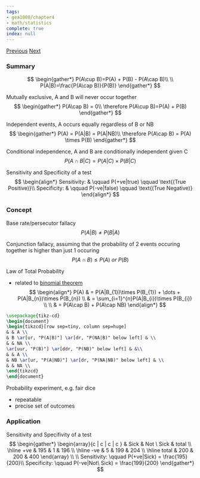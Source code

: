 ```yaml
---
tags:
- gea1000/chapter4
- math/statistics
complete: true
index: null
---
```

[Previous](/labyrinth/notes/math/gea1000/ecological_correlation)   [Next](/labyrinth/notes/math/gea1000/confidence_intervals)
### Summary
$$
\begin{gather*}
P(A\cup B)=P(A) + P(B) - P(A\cap B)\\
\\
P(A|B)=\frac{P(A\cap B)}{P(B)}
\end{gather*}
$$

Mutually exclusive, A and B will never occur together
$$
\begin{gather*}
P(A\cap B) = 0\\
\therefore P(A\cup B)=P(A) + P(B)
\end{gather*}
$$

Independent events, A occurs equally regardless of B or NB
$$
\begin{gather*}
P(A) = P(A|B) = P(A|NB)\\
\therefore P(A\cap B) = P(A) \times P(B)
\end{gather*}
$$

Conditional independence, A and B are conditionally independent given C
$$
P(A\cap B|C) = P(A|C) \times P(B|C)
$$

Sensitivity and Specificity of a test
$$
\begin{align*}
Sensitivity: & \qquad P(+ve|true) \qquad \text{(True Positive)}\\
Specificity: & \qquad P(-ve|false) \qquad \text{(True Negative)}
\end{align*}
$$
### Concept
Base rate/persecutor fallacy
$$
P(A|B)\neq P(B|A)
$$

Conjunction fallacy, assuming that the probability of 2 events occuring together is higher than just 1 occuring
$$
P(A\cap B) \leq P(A) \ or \ P(B)
$$

Law of Total Probability
- related to [binomial theorem](/labyrinth/notes/math/ma1301/binomial_theorem)
$$
\begin{align*}
P(A) & = P(A|B_{1})\times P(B_{1}) + \dots + P(A|B_{n})\times P(B_{n}) \\
& = \sum_{i=1}^{n}P(A|B_{i})\times P(B_{i})  \\
\\
& = P(A\cap B) + P(A\cap NB)
\end{align*}
$$
```tikz
\usepackage{tikz-cd}
\begin{document}
\begin{tikzcd}[row sep=tiny, column sep=huge]
& & A \\
& B \ar[ur, "P(A|B)"] \ar[dr, "P(NA|B)" below left] & \\
& & NA \\
\ar[uur, "P(B)"] \ar[ddr, "P(NB)" below left] & &\\
& & A \\
& NB \ar[ur, "P(A|NB)"] \ar[dr, "P(NA|NB)" below left] & \\
& & NA \\
\end{tikzcd}
\end{document}
```

Probability experiment, e.g. fair dice
- repeatable
- precise set of outcomes
### Application
Sensitivity and Specifivity of a test
$$
\begin{gather*}
\begin{array}{c | c | c | c }
& Sick & Not \ Sick & total \\
\hline
+ve & 195 & 1 & 196 \\
\hline 
-ve & 5 & 199 & 204 \\
\hline
total & 200 & 200 & 400
\end{array} \\
\\
Sensitivity:  \qquad P(+ve|Sick) = \frac{195}{200}\\
Specificity:  \qquad P(-ve|Not\ Sick) = \frac{199}{200}
\end{gather*}
$$